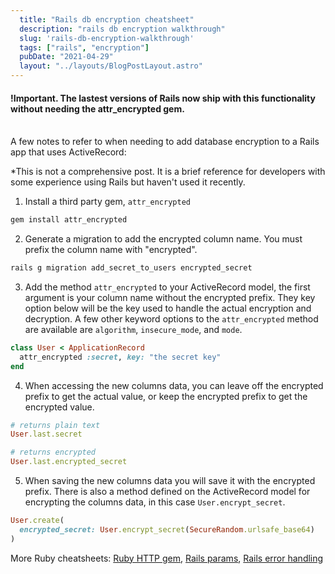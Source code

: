 ```yaml
---
  title: "Rails db encryption cheatsheet"
  description: "rails db encryption walkthrough"
  slug: 'rails-db-encryption-walkthrough'
  tags: ["rails", "encryption"]
  pubDate: "2021-04-29"
  layout: "../layouts/BlogPostLayout.astro"
---
```


<h4>!Important. The lastest versions of Rails now ship with this functionality without needing the attr_encrypted gem.</h4>
<br />
A few notes to refer to when needing to add database encryption to a Rails app that uses ActiveRecord:

*This is not a comprehensive post. It is a brief reference for developers with some experience using Rails but haven't used it recently.

1) Install a third party gem, `attr_encrypted`

```ruby
gem install attr_encrypted
```

2) Generate a migration to add the encrypted column name. You must prefix the column name with "encrypted".

```ruby
rails g migration add_secret_to_users encrypted_secret
```

3) Add the method `attr_encrypted` to your ActiveRecord model, the first argument is your column name without the encrypted prefix. They key option below will be the key used to handle the actual encryption and decryption. A few other keyword options to the `attr_encrypted` method are available are `algorithm`, `insecure_mode`, and `mode`.

```ruby
class User < ApplicationRecord
  attr_encrypted :secret, key: "the secret key"
end
```

4) When accessing the new columns data, you can leave off the encrypted prefix to get the actual value, or keep the encrypted prefix to get the encrypted value.

```ruby
# returns plain text
User.last.secret

# returns encrypted
User.last.encrypted_secret
```

5) When saving the new columns data you will save it with the encrypted prefix. There is also a method defined on the ActiveRecord model for encrypting the columns data, in this case `User.encrypt_secret`.

```ruby
User.create(
  encrypted_secret: User.encrypt_secret(SecureRandom.urlsafe_base64)
)
```

More Ruby cheatsheets:
[Ruby HTTP gem](https://www.devdecks.io/2021-ruby-http-gem-cheatsheet),
[Rails params](https://www.devdecks.io/2021-rails-params-cheatsheet),
[Rails error handling](https://www.devdecks.io/2021-rails-handling-errors)